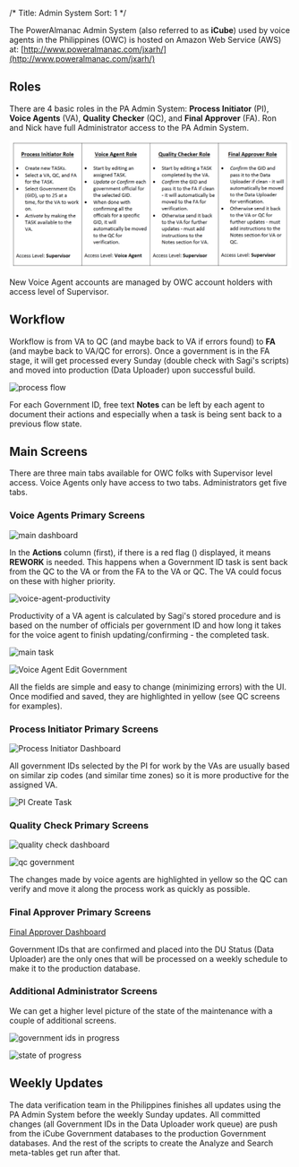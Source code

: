 /*
Title: Admin System
Sort: 1
*/

The PowerAlmanac Admin System (also referred to as **iCube**) used by voice agents in the Philippines (OWC) is hosted on Amazon Web Service (AWS) at: [http://www.poweralmanac.com/jxarh/](http://www.poweralmanac.com/jxarh/)

## Roles ##

There are 4 basic roles in the PA Admin System: **Process Initiator** (PI), **Voice Agents** (VA), **Quality Checker** (QC), and **Final Approver** (FA). Ron and Nick have full Administrator access to the PA Admin System.

![roles](images/admin-roles.png)

New Voice Agent accounts are managed by OWC account holders with access level of Supervisor.

## Workflow ##

Workflow is from VA to QC (and maybe back to VA if errors found) to **FA** (and maybe back to VA/QC for errors). Once a government is in the FA stage, it will get processed every Sunday (double check with Sagi's scripts) and moved into production (Data Uploader) upon successful build.

![process flow](images/system-process-flow.jpg)

For each Government ID, free text **Notes** can be left by each agent to document their actions and especially when a task is being sent back to a previous flow state.

## Main Screens ##

There are three main tabs available for OWC folks with Supervisor level access. Voice Agents only have access to two tabs. Administrators get five tabs.

### Voice Agents Primary Screens ###

![main dashboard](images/voice-agent-dashboard.png)

In the **Actions** column (first), if there is a red flag () displayed, it means **REWORK** is needed. This happens when a Government ID task is sent back from the QC to the VA or from the FA to the VA or QC. The VA could focus on these with higher priority.

![voice-agent-productivity](images/va-productivity.png)

Productivity of a VA agent is calculated by Sagi's stored procedure and is based on the number of officials per government ID and how long it takes for the voice agent to finish updating/confirming - the completed task.

![main task](images/va-main-task.jpg)

![Voice Agent Edit Government](images/va-edit-government.jpg)

All the fields are simple and easy to change (minimizing errors) with the UI. Once modified and saved, they are highlighted in yellow (see QC screens for examples).

### Process Initiator Primary Screens ###

![Process Initiator Dashboard](images/pi-dashboard.jpg)

All government IDs selected by the PI for work by the VAs are usually based on similar zip codes (and similar time zones) so it is more productive for the assigned VA.

![PI Create Task](images/pi-create-task.jpg)

### Quality Check Primary Screens ###

![quality check dashboard](images/qc-dashboard.jpg)

![qc government](images/qc-government.jpg)

The changes made by voice agents are highlighted in yellow so the QC can verify and move it along the process work as quickly as possible.

### Final Approver Primary Screens ###

[Final Approver Dashboard](images/fa-dashboard.jpg)

Government IDs that are confirmed and placed into the DU Status (Data Uploader) are the only ones that will be processed on a weekly schedule to make it to the production database.

### Additional Administrator Screens ###

We can get a higher level picture of the state of the maintenance with a couple of additional screens.

![government ids in progress](images/government-ids.jpg)

![state of progress](images/state-of-progress.jpg)

## Weekly Updates ##

The data verification team in the Philippines finishes all updates using the PA Admin System before the weekly Sunday updates. All committed changes (all Government IDs in the Data Uploader work queue) are push from the iCube Government databases to the production Government databases. And the rest of the scripts to create the Analyze and Search meta-tables get run after that.